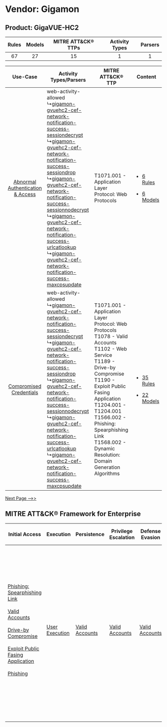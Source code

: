 Vendor: Gigamon
===============
Product: GigaVUE-HC2
--------------------
| Rules | Models | MITRE ATT&CK® TTPs | Activity Types | Parsers |
|:-----:|:------:|:------------------:|:--------------:|:-------:|
|  67   |   27   |         15         |       1        |    1    |

|    Use-Case    | Activity Types/Parsers    | MITRE ATT&CK® TTP    | Content    |
|:----:| ---- | ---- | ---- |
| [Abnormal Authentication & Access](../../../UseCases/uc_abnormal_authentication_&_access.md) |  web-activity-allowed<br> ↳[gigamon-gvuehc2-cef-network-notification-success-sessiondecrypt](Ps/pC_gigamongvuehc2cefnetworknotificationsuccesssessiondecrypt.md)<br> ↳[gigamon-gvuehc2-cef-network-notification-success-sessiondrop](Ps/pC_gigamongvuehc2cefnetworknotificationsuccesssessiondrop.md)<br> ↳[gigamon-gvuehc2-cef-network-notification-success-sessionnodecrypt](Ps/pC_gigamongvuehc2cefnetworknotificationsuccesssessionnodecrypt.md)<br> ↳[gigamon-gvuehc2-cef-network-notification-success-urlcatlookup](Ps/pC_gigamongvuehc2cefnetworknotificationsuccessurlcatlookup.md)<br> ↳[gigamon-gvuehc2-cef-network-notification-success-maxcpsupdate](Ps/pC_gigamongvuehc2cefnetworknotificationsuccessmaxcpsupdate.md)<br> | T1071.001 - Application Layer Protocol: Web Protocols<br>    | [<ul><li>6 Rules</li></ul><ul><li>6 Models</li></ul>](RM/r_m_gigamon_gigavue-hc2_Abnormal_Authentication_&_Access.md) |
|          [Compromised Credentials](../../../UseCases/uc_compromised_credentials.md)          |  web-activity-allowed<br> ↳[gigamon-gvuehc2-cef-network-notification-success-sessiondecrypt](Ps/pC_gigamongvuehc2cefnetworknotificationsuccesssessiondecrypt.md)<br> ↳[gigamon-gvuehc2-cef-network-notification-success-sessiondrop](Ps/pC_gigamongvuehc2cefnetworknotificationsuccesssessiondrop.md)<br> ↳[gigamon-gvuehc2-cef-network-notification-success-sessionnodecrypt](Ps/pC_gigamongvuehc2cefnetworknotificationsuccesssessionnodecrypt.md)<br> ↳[gigamon-gvuehc2-cef-network-notification-success-urlcatlookup](Ps/pC_gigamongvuehc2cefnetworknotificationsuccessurlcatlookup.md)<br> ↳[gigamon-gvuehc2-cef-network-notification-success-maxcpsupdate](Ps/pC_gigamongvuehc2cefnetworknotificationsuccessmaxcpsupdate.md)<br> | T1071.001 - Application Layer Protocol: Web Protocols<br>T1078 - Valid Accounts<br>T1102 - Web Service<br>T1189 - Drive-by Compromise<br>T1190 - Exploit Public Fasing Application<br>T1204.001 - T1204.001<br>T1566.002 - Phishing: Spearphishing Link<br>T1568.002 - Dynamic Resolution: Domain Generation Algorithms<br> | [<ul><li>35 Rules</li></ul><ul><li>22 Models</li></ul>](RM/r_m_gigamon_gigavue-hc2_Compromised_Credentials.md)        |
[Next Page -->>](2_ds_gigamon_gigavue-hc2.md)

MITRE ATT&CK® Framework for Enterprise
--------------------------------------
| Initial Access                                                                                                                                                                                                                                                                                                                                                                      | Execution                                                           | Persistence                                                         | Privilege Escalation                                                | Defense Evasion                                                     | Credential Access | Discovery | Lateral Movement                                                            | Collection | Command and Control                                                                                                                                                                                                                                                                                                                                                                                                                                                                                                                                                        | Exfiltration                                                                                                                                                                                                                                                                             | Impact                                                                  |
| ----------------------------------------------------------------------------------------------------------------------------------------------------------------------------------------------------------------------------------------------------------------------------------------------------------------------------------------------------------------------------------- | ------------------------------------------------------------------- | ------------------------------------------------------------------- | ------------------------------------------------------------------- | ------------------------------------------------------------------- | ----------------- | --------- | --------------------------------------------------------------------------- | ---------- | -------------------------------------------------------------------------------------------------------------------------------------------------------------------------------------------------------------------------------------------------------------------------------------------------------------------------------------------------------------------------------------------------------------------------------------------------------------------------------------------------------------------------------------------------------------------------- | ---------------------------------------------------------------------------------------------------------------------------------------------------------------------------------------------------------------------------------------------------------------------------------------- | ----------------------------------------------------------------------- |
| [Phishing: Spearphishing Link](https://attack.mitre.org/techniques/T1566/002)<br><br>[Valid Accounts](https://attack.mitre.org/techniques/T1078)<br><br>[Drive-by Compromise](https://attack.mitre.org/techniques/T1189)<br><br>[Exploit Public Fasing Application](https://attack.mitre.org/techniques/T1190)<br><br>[Phishing](https://attack.mitre.org/techniques/T1566)<br><br> | [User Execution](https://attack.mitre.org/techniques/T1204)<br><br> | [Valid Accounts](https://attack.mitre.org/techniques/T1078)<br><br> | [Valid Accounts](https://attack.mitre.org/techniques/T1078)<br><br> | [Valid Accounts](https://attack.mitre.org/techniques/T1078)<br><br> |                   |           | [Internal Spearphishing](https://attack.mitre.org/techniques/T1534)<br><br> |            | [Web Service](https://attack.mitre.org/techniques/T1102)<br><br>[Application Layer Protocol: Web Protocols](https://attack.mitre.org/techniques/T1071/001)<br><br>[Dynamic Resolution](https://attack.mitre.org/techniques/T1568)<br><br>[Dynamic Resolution: Domain Generation Algorithms](https://attack.mitre.org/techniques/T1568/002)<br><br>[Proxy: Multi-hop Proxy](https://attack.mitre.org/techniques/T1090/003)<br><br>[Application Layer Protocol](https://attack.mitre.org/techniques/T1071)<br><br>[Proxy](https://attack.mitre.org/techniques/T1090)<br><br> | [Exfiltration Over C2 Channel](https://attack.mitre.org/techniques/T1041)<br><br>[Exfiltration Over Web Service: Exfiltration to Cloud Storage](https://attack.mitre.org/techniques/T1567/002)<br><br>[Exfiltration Over Web Service](https://attack.mitre.org/techniques/T1567)<br><br> | [Resource Hijacking](https://attack.mitre.org/techniques/T1496)<br><br> |